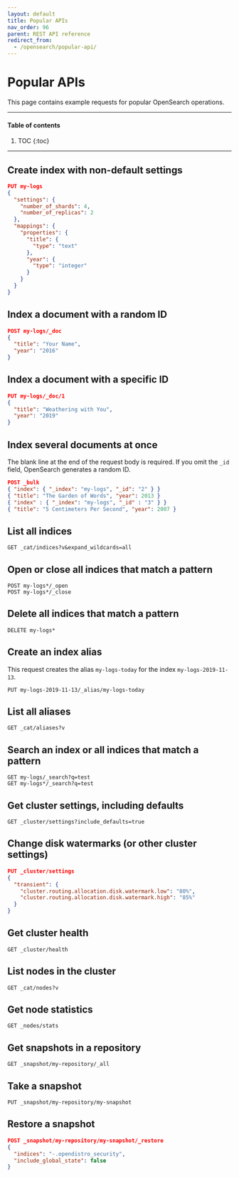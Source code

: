 ```yaml
---
layout: default
title: Popular APIs
nav_order: 96
parent: REST API reference
redirect_from:
  - /opensearch/popular-api/
---
```


# Popular APIs

This page contains example requests for popular OpenSearch operations.


---

#### Table of contents
1. TOC
{:toc}


---

## Create index with non-default settings

```json
PUT my-logs
{
  "settings": {
    "number_of_shards": 4,
    "number_of_replicas": 2
  },
  "mappings": {
    "properties": {
      "title": {
        "type": "text"
      },
      "year": {
        "type": "integer"
      }
    }
  }
}
```


## Index a document with a random ID

```json
POST my-logs/_doc
{
  "title": "Your Name",
  "year": "2016"
}
```


## Index a document with a specific ID

```json
PUT my-logs/_doc/1
{
  "title": "Weathering with You",
  "year": "2019"
}
```


## Index several documents at once

The blank line at the end of the request body is required. If you omit the `_id` field, OpenSearch generates a random ID.

```json
POST _bulk
{ "index": { "_index": "my-logs", "_id": "2" } }
{ "title": "The Garden of Words", "year": 2013 }
{ "index" : { "_index": "my-logs", "_id" : "3" } }
{ "title": "5 Centimeters Per Second", "year": 2007 }

```


## List all indices

```
GET _cat/indices?v&expand_wildcards=all
```


## Open or close all indices that match a pattern

```
POST my-logs*/_open
POST my-logs*/_close
```


## Delete all indices that match a pattern

```
DELETE my-logs*
```


## Create an index alias

This request creates the alias `my-logs-today` for the index `my-logs-2019-11-13`.

```
PUT my-logs-2019-11-13/_alias/my-logs-today
```


## List all aliases

```
GET _cat/aliases?v
```


## Search an index or all indices that match a pattern

```
GET my-logs/_search?q=test
GET my-logs*/_search?q=test
```


## Get cluster settings, including defaults

```
GET _cluster/settings?include_defaults=true
```


## Change disk watermarks (or other cluster settings)

```json
PUT _cluster/settings
{
  "transient": {
    "cluster.routing.allocation.disk.watermark.low": "80%",
    "cluster.routing.allocation.disk.watermark.high": "85%"
  }
}
```


## Get cluster health

```
GET _cluster/health
```


## List nodes in the cluster

```
GET _cat/nodes?v
```


## Get node statistics

```
GET _nodes/stats
```


## Get snapshots in a repository

```
GET _snapshot/my-repository/_all
```


## Take a snapshot

```
PUT _snapshot/my-repository/my-snapshot
```


## Restore a snapshot

```json
POST _snapshot/my-repository/my-snapshot/_restore
{
  "indices": "-.opendistro_security",
  "include_global_state": false
}
```

